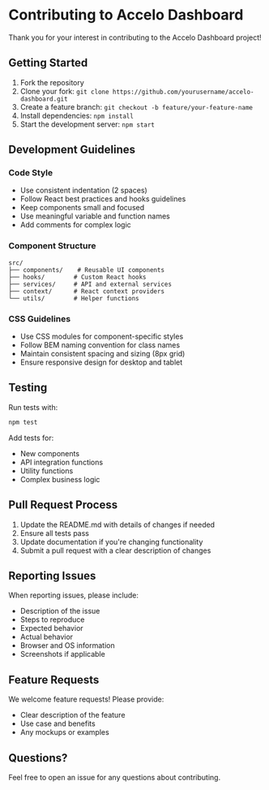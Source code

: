 # Contributing to Accelo Dashboard

Thank you for your interest in contributing to the Accelo Dashboard project!

## Getting Started

1. Fork the repository
2. Clone your fork: `git clone https://github.com/yourusername/accelo-dashboard.git`
3. Create a feature branch: `git checkout -b feature/your-feature-name`
4. Install dependencies: `npm install`
5. Start the development server: `npm start`

## Development Guidelines

### Code Style

- Use consistent indentation (2 spaces)
- Follow React best practices and hooks guidelines
- Keep components small and focused
- Use meaningful variable and function names
- Add comments for complex logic

### Component Structure

```
src/
├── components/    # Reusable UI components
├── hooks/        # Custom React hooks
├── services/     # API and external services
├── context/      # React context providers
└── utils/        # Helper functions
```

### CSS Guidelines

- Use CSS modules for component-specific styles
- Follow BEM naming convention for class names
- Maintain consistent spacing and sizing (8px grid)
- Ensure responsive design for desktop and tablet

## Testing

Run tests with:
```bash
npm test
```

Add tests for:
- New components
- API integration functions
- Utility functions
- Complex business logic

## Pull Request Process

1. Update the README.md with details of changes if needed
2. Ensure all tests pass
3. Update documentation if you're changing functionality
4. Submit a pull request with a clear description of changes

## Reporting Issues

When reporting issues, please include:
- Description of the issue
- Steps to reproduce
- Expected behavior
- Actual behavior
- Browser and OS information
- Screenshots if applicable

## Feature Requests

We welcome feature requests! Please provide:
- Clear description of the feature
- Use case and benefits
- Any mockups or examples

## Questions?

Feel free to open an issue for any questions about contributing.